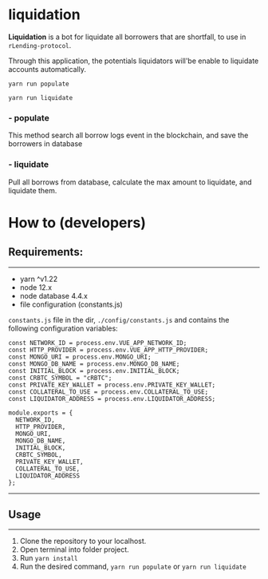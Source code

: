 # liquidation

**Liquidation** is a bot for liquidate all borrowers that are shortfall, to use in `rLending-protocol`.

Through this application, the potentials liquidators will'be enable to liquidate accounts automatically.

`yarn run populate`

`yarn run liquidate`

### - populate
This method search all borrow logs event in the blockchain, and save the borrowers in database

### - liquidate
Pull all borrows from database, calculate the max amount to liquidate, and liquidate them.

# How to (developers)
## Requirements:
---
- yarn ^v1.22
- node 12.x
- node database 4.4.x
- file configuration (constants.js)

`constants.js` file in the dir, `./config/constants.js` and contains the following configuration variables:
```
const NETWORK_ID = process.env.VUE_APP_NETWORK_ID;
const HTTP_PROVIDER = process.env.VUE_APP_HTTP_PROVIDER;
const MONGO_URI = process.env.MONGO_URI;
const MONGO_DB_NAME = process.env.MONGO_DB_NAME;
const INITIAL_BLOCK = process.env.INITIAL_BLOCK;
const CRBTC_SYMBOL = "cRBTC";
const PRIVATE_KEY_WALLET = process.env.PRIVATE_KEY_WALLET;
const COLLATERAL_TO_USE = process.env.COLLATERAL_TO_USE;
const LIQUIDATOR_ADDRESS = process.env.LIQUIDATOR_ADDRESS;

module.exports = {
  NETWORK_ID,
  HTTP_PROVIDER,
  MONGO_URI,
  MONGO_DB_NAME,
  INITIAL_BLOCK,
  CRBTC_SYMBOL,
  PRIVATE_KEY_WALLET,
  COLLATERAL_TO_USE,
  LIQUIDATOR_ADDRESS
};
```
---
## Usage
---
1. Clone the repository to your localhost.
2. Open terminal into folder project.
3. Run `yarn install`
4. Run the desired command, `yarn run populate` or `yarn run liquidate`